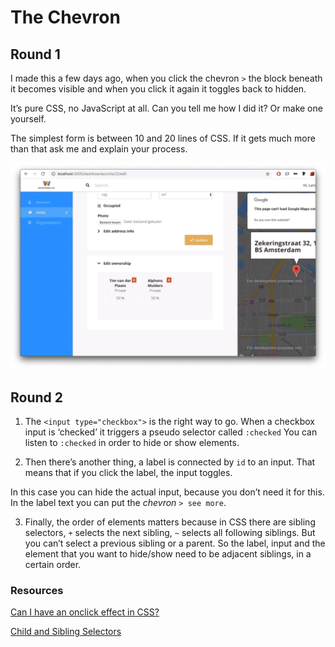 # The Chevron

## Round 1

I made this a few days ago, when you click the chevron `>` the block beneath it becomes visible and when you click it again it toggles back to hidden.

It’s pure CSS, no JavaScript at all. Can you tell me how I did it? Or make one yourself.

The simplest form is between 10 and 20 lines of CSS. If it gets much more than that ask me and explain your process.

![the_chevron](the_chevron.png)


## Round 2

1. The `<input type="checkbox">` is the right way to go. When a checkbox input is ‘checked’ it triggers a pseudo selector called `:checked` You can listen to `:checked` in order to hide or show elements.

2. Then there’s another thing, a label is connected by `id` to an input. That means that if you click the label, the input toggles.

In this case you can hide the actual input, because you don’t need it for this. In the label text you can put the *chevron* `> see more`.

3. Finally, the order of elements matters
because in CSS there are sibling selectors, `+` selects the next sibling, `~` selects all following siblings. But you can’t select a previous sibling or a parent. So the label, input and the element that you want to hide/show need to be adjacent siblings, in a certain order.

### Resources
[Can I have an onclick effect in CSS?](https://stackoverflow.com/questions/13630229/can-i-have-an-onclick-effect-in-css)

[Child and Sibling Selectors](https://css-tricks.com/child-and-sibling-selectors/)
